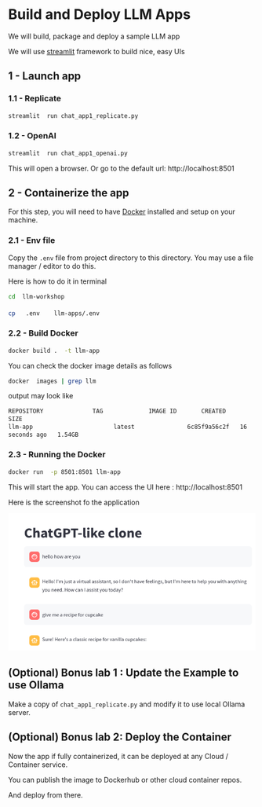 # Build and Deploy LLM Apps

We will build, package and deploy a sample LLM app

We will use [streamlit](https://streamlit.io/) framework to build nice, easy UIs


## 1 - Launch app

### 1.1 - Replicate

```bash
streamlit  run chat_app1_replicate.py
```

### 1.2 - OpenAI

```bash
streamlit  run chat_app1_openai.py
```

This will open a browser.  Or go to the default url: http://localhost:8501


## 2 - Containerize the app

For this step, you will need to have [Docker](https://www.docker.com/) installed and setup on your machine.

### 2.1 - Env file

Copy the `.env` file from project directory to this directory.  You may use a file manager / editor to do this.

Here is how to do it in terminal 

```bash
cd  llm-workshop

cp   .env    llm-apps/.env
```


### 2.2 - Build Docker

```bash
docker build .  -t llm-app
```

You can check the docker image details as follows

```bash
docker  images | grep llm
```

output may look like

```text
REPOSITORY              TAG             IMAGE ID       CREATED         SIZE
llm-app                       latest               6c85f9a56c2f   16 seconds ago   1.54GB
```

### 2.3 - Running the Docker


```bash
docker run  -p 8501:8501 llm-app
```

This will start the app.  You can access the UI here :   http://localhost:8501

Here is the screenshot fo the application

![](streamlit-ui-1.png)

## (Optional) Bonus lab 1 : Update the Example to use Ollama

Make a copy of `chat_app1_replicate.py` and modify it to use local Ollama server.

## (Optional) Bonus lab 2: Deploy the Container

Now the app if fully containerized, it can be deployed at any Cloud / Container service.

You can publish the image to Dockerhub or other cloud container repos.

And deploy from there.